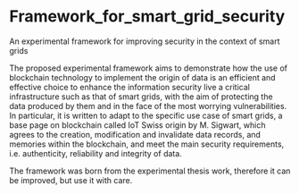 # Framework_for_smart_grid_security
An experimental framework for improving security in the context of smart grids

The proposed experimental framework aims to demonstrate how the use of blockchain technology to implement the origin of data is an efficient and effective choice to enhance the information security live a critical infrastructure such as that of smart grids, with the aim of protecting the data produced by them and in the face of the most worrying vulnerabilities. In particular, it is written to adapt to the specific use case of smart grids, a base page on blockchain called IoT Swiss origin by M. Sigwart, which agrees to the creation, modification and invalidate data records, and memories within the blockchain, and meet the main security requirements, i.e. authenticity, reliability and integrity of data.

The framework was born from the experimental thesis work, therefore it can be improved, but use it with care.
